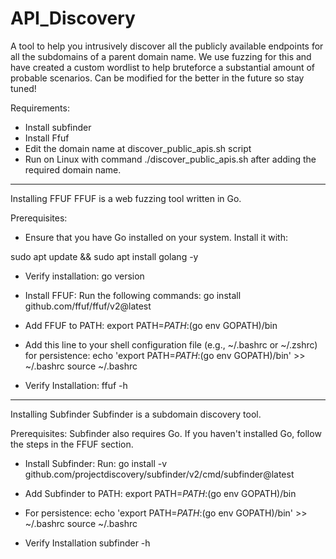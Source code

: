 # API_Discovery
 A tool to help you intrusively discover all the publicly available endpoints for all the subdomains of a parent domain name. We use fuzzing for this and have created a custom wordlist to help bruteforce a substantial amount of probable scenarios. Can be modified for the better in the future so stay tuned! 

 Requirements:

- Install subfinder 
- Install Ffuf 
- Edit the domain name at discover_public_apis.sh script 
- Run on Linux with command ./discover_public_apis.sh after adding the required domain name.
-------------------------------------------------------------------------------------------------------------------------
Installing FFUF
FFUF is a web fuzzing tool written in Go.

Prerequisites:
- Ensure that you have Go installed on your system. Install it with:

sudo apt update && sudo apt install golang -y

- Verify installation:
go version

- Install FFUF: Run the following commands:
go install github.com/ffuf/ffuf/v2@latest

- Add FFUF to PATH:
export PATH=$PATH:$(go env GOPATH)/bin

- Add this line to your shell configuration file (e.g., ~/.bashrc or ~/.zshrc) for persistence:
echo 'export PATH=$PATH:$(go env GOPATH)/bin' >> ~/.bashrc
source ~/.bashrc

- Verify Installation:
ffuf -h
--------------------------------------------------------------------------------------------------------------------------
Installing Subfinder
Subfinder is a subdomain discovery tool.

Prerequisites: Subfinder also requires Go. If you haven't installed Go, follow the steps in the FFUF section.

- Install Subfinder: Run:
go install -v github.com/projectdiscovery/subfinder/v2/cmd/subfinder@latest

- Add Subfinder to PATH:
export PATH=$PATH:$(go env GOPATH)/bin

- For persistence:
echo 'export PATH=$PATH:$(go env GOPATH)/bin' >> ~/.bashrc
source ~/.bashrc

- Verify Installation
  subfinder -h
